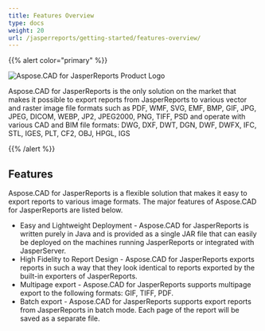 ```yaml
---
title: Features Overview
type: docs
weight: 20
url: /jasperreports/getting-started/features-overview/
---
```


{{% alert color="primary" %}}

![Aspose.CAD for JasperReports Product Logo](/_assets/home_3.png)

Aspose.CAD for JasperReports is the only solution on the market that makes it possible to export reports from JasperReports to various vector and raster image file formats such as PDF, WMF, SVG, EMF, BMP, GIF, JPG, JPEG, DICOM, WEBP, JP2, JPEG2000, PNG, TIFF, PSD and operate with various CAD and BIM file formats: DWG, DXF, DWT, DGN, DWF, DWFX, IFC, STL, IGES, PLT, CF2, OBJ, HPGL, IGS

{{% /alert %}}

## Features

Aspose.CAD for JasperReports is a flexible solution that makes it easy to export reports to various image formats. The major features of Aspose.CAD for JasperReports are listed below.

- Easy and Lightweight Deployment - Aspose.CAD for JasperReports is written purely in Java and is provided as a single JAR file that can easily be deployed on the machines running JasperReports or integrated with JasperServer.
- High Fidelity to Report Design - Aspose.CAD for JasperReports exports reports in such a way that they look identical to reports exported by the built-in exporters of JasperReports.
- Multipage export -  Aspose.CAD for JasperReports supports multipage export to the following formats:  GIF, TIFF, PDF.
- Batch export - Aspose.CAD for JasperReports supports export reports from JasperReports in batch mode. Each page of the report will be saved as a separate file.
